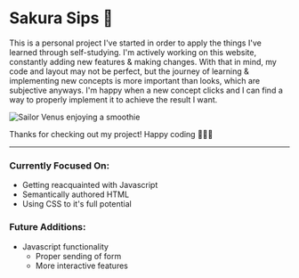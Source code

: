 # Sakura Sips 🌸

This is a personal project I've started in order to apply the things I've learned through self-studying. I'm actively working on this website, constantly adding new features & making changes. With that in mind, my code and layout may not be perfect, but the journey of learning & implementing new concepts is more important than looks, which are subjective anyways. I'm happy when a new concept clicks and I can find a way to properly implement it to achieve the result I want. 

![Sailor Venus enjoying a smoothie](https://media.giphy.com/media/v1.Y2lkPTc5MGI3NjExeHpqcTRtNXVpNXNnYW9vZTQzb3UyNzI3ZzNjbmp2bWp5dnkxbDY4MSZlcD12MV9pbnRlcm5hbF9naWZfYnlfaWQmY3Q9Zw/cIScSqNCXbSyk/giphy.gif)

Thanks for checking out my project! Happy coding 👩🏽‍💻

***

### Currently Focused On:
+ Getting reacquainted with Javascript
+ Semantically authored HTML
+ Using CSS to it's full potential

### Future Additions:
+ Javascript functionality
    + Proper sending of form
    + More interactive features